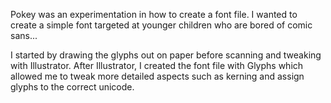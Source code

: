 Pokey was an experimentation in how to create a font file. I wanted to create a simple font targeted at younger children who are bored of comic sans...

I started by drawing the glyphs out on paper before scanning and tweaking with Illustrator. After Illustrator, I created the font file with Glyphs which allowed me to tweak more detailed aspects such as kerning and assign glyphs to the correct unicode.
